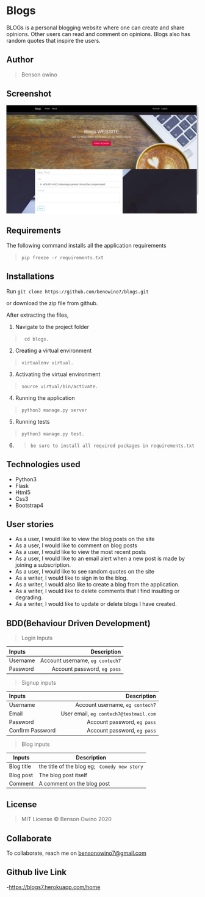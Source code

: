 # Blogs
BLOGs is a personal blogging website where one can create and share  opinions.
 Other users can read and comment on opinions. 
Blogs also has random quotes that inspire the users. 

## Author
> Benson owino


## Screenshot
<img src="landing.png">


## Requirements

The following command installs all the application requirements
>``pip freeze -r requirements.txt``


## Installations

Run 
``git clone https://github.com/benowino7/blogs.git``

or download the zip file from github.

After extracting the files, 

1. Navigate to the project folder
>`` cd blogs.`` 

2. Creating a virtual environment
>``virtualenv virtual.``

3. Activating the virtual environment
>``source virtual/bin/activate.``

4. Running the application

>``python3 manage.py server``

5. Running tests

 > ``python3 manage.py test.``
6. > ``be sure to install all required packages in requirements.txt``


## Technologies used
* Python3
* Flask
* Html5
* Css3
* Bootstrap4


## User stories
* As a user, I would like to view the blog posts on the site
* As a user, I would like to comment on blog posts
* As a user, I would like to view the most recent posts
* As a user, I would like to an email alert when a new post is made by joining a subscription.
* As a user, I would like to see random quotes on the site
* As a writer, I would like to sign in to the blog.
* As a writer, I would also like to create a blog from the application.
* As a writer, I would like to delete comments that I find insulting or degrading.
* As a writer, I would like to update or delete blogs I have created.

## BDD(Behaviour Driven Development)
>Login Inputs

| Inputs |  Description |
| :---         |          ---: |
| Username  | Account username, ``eg contech7``|
| Password  | Account password, ``eg pass``|

>Signup inputs

| Inputs |  Description |
| :---         |          ---: |
| Username  | Account username, ``eg contech7``|
| Email  | User email, ``eg contech7@testmail.com``|
| Password  | Account password, ``eg pass``|
| Confirm Password  | Account password, ``eg pass``|

> Blog inputs

| Inputs | Description  |
|---|---|
|  Blog title | the title of the blog eg; `` Comedy new story``  |
|  Blog post| The blog post itself|
| Comment| A comment on the blog post|



## License
> MIT License &copy; Benson Owino 2020

## Collaborate
To collaborate, reach me on [bensonowino7@gmail.com]()
## Github live Link
-https://blogs7.herokuapp.com/home

